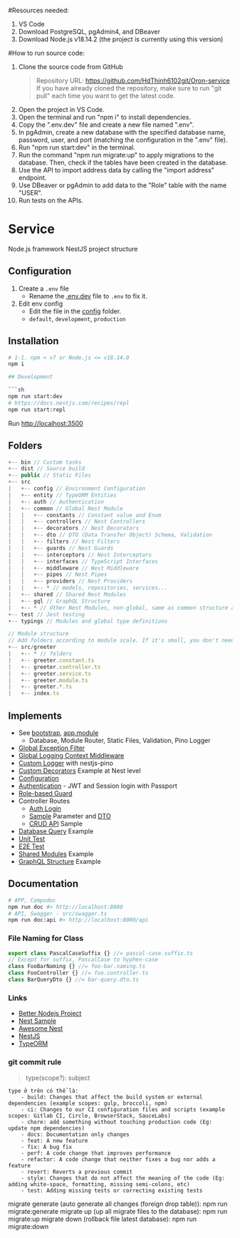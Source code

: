#Resources needed:

1. VS Code
2. Download PostgreSQL, pgAdmin4, and DBeaver
3. Download Node.js v18.14.2 (the project is currently using this version)

#How to run source code:

1. Clone the source code from GitHub
   > Repository URL: https://github.com/HdThinh6102git/Oron-service
   > If you have already cloned the repository, make sure to run "git pull" each time you want to get the latest code.
2. Open the project in VS Code.
3. Open the terminal and run "npm i" to install dependencies.
4. Copy the ".env.dev" file and create a new file named ".env".
5. In pgAdmin, create a new database with the specified database name, password, user, and port (matching the configuration in the ".env" file).
6. Run "npm run start:dev" in the terminal.
7. Run the command "npm run migrate:up" to apply migrations to the database. Then, check if the tables have been created in the database.
8. Use the API to import address data by calling the "import address" endpoint.
9. Use DBeaver or pgAdmin to add data to the "Role" table with the name "USER".
10. Run tests on the APIs.

# Service

Node.js framework NestJS project structure

## Configuration

1. Create a `.env` file
    - Rename the [.env.dev](.env.dev) file to `.env` to fix it.
2. Edit env config
    - Edit the file in the [config](src/config) folder.
    - `default`, `development`, `production`

## Installation

```sh
# 1-1. npm < v7 or Node.js <= v18.14.0
npm i

## Development

```sh
npm run start:dev
# https://docs.nestjs.com/recipes/repl
npm run start:repl
```

Run [http://localhost:3500](http://localhost:3500)
## Folders

```js
+-- bin // Custom tasks
+-- dist // Source build
+-- public // Static Files
+-- src
|   +-- config // Environment Configuration
|   +-- entity // TypeORM Entities
|   +-- auth // Authentication
|   +-- common // Global Nest Module
|   |   +-- constants // Constant value and Enum
|   |   +-- controllers // Nest Controllers
|   |   +-- decorators // Nest Decorators
|   |   +-- dto // DTO (Data Transfer Object) Schema, Validation
|   |   +-- filters // Nest Filters
|   |   +-- guards // Nest Guards
|   |   +-- interceptors // Nest Interceptors
|   |   +-- interfaces // TypeScript Interfaces
|   |   +-- middleware // Nest Middleware
|   |   +-- pipes // Nest Pipes
|   |   +-- providers // Nest Providers
|   |   +-- * // models, repositories, services...
|   +-- shared // Shared Nest Modules
|   +-- gql // GraphQL Structure
|   +-- * // Other Nest Modules, non-global, same as common structure above
+-- test // Jest testing
+-- typings // Modules and global type definitions

// Module structure
// Add folders according to module scale. If it's small, you don't need to add folders.
+-- src/greeter
|   +-- * // folders
|   +-- greeter.constant.ts
|   +-- greeter.controller.ts
|   +-- greeter.service.ts
|   +-- greeter.module.ts
|   +-- greeter.*.ts
|   +-- index.ts
```

## Implements

- See [bootstrap](src/app.ts), [app.module](src/app.module.ts)
    - Database, Module Router, Static Files, Validation, Pino Logger
- [Global Exception Filter](src/common/filters/exceptions.filter.ts)
- [Global Logging Context Middleware](src/common/middleware/logger-context.middleware.ts)
- [Custom Logger](src/config/logger.config.ts) with nestjs-pino
- [Custom Decorators](src/debug) Example at Nest level
- [Configuration](src/config)
- [Authentication](src/auth) - JWT and Session login with Passport
- [Role-based Guard](src/common/guards/roles.guard.ts)
- Controller Routes
    - [Auth Login](src/base/controllers/auth.controller.ts)
    - [Sample](src/sample/controllers/sample.controller.ts) Parameter and [DTO](src/sample/dto/sample.dto.ts)
    - [CRUD API](src/sample/controllers/crud.controller.ts) Sample
- [Database Query](src/sample/providers/database.service.ts) Example
- [Unit Test](src/sample/providers/crud.service.spec.ts)
- [E2E Test](test/e2e)
- [Shared Modules](src/shared) Example
- [GraphQL Structure](src/gql) Example

## Documentation

```sh
# APP, Compodoc
npm run doc #> http://localhost:8080
# API, Swagger - src/swagger.ts
npm run doc:api #> http://localhost:8000/api
```

### File Naming for Class

```ts
export class PascalCaseSuffix {} //= pascal-case.suffix.ts
// Except for suffix, PascalCase to hyphen-case
class FooBarNaming {} //= foo-bar.naming.ts
class FooController {} //= foo.controller.ts
class BarQueryDto {} //= bar-query.dto.ts
```

### Links

- [Better Nodejs Project](https://github.com/CatsMiaow/better-nodejs-project)
- [Nest Sample](https://github.com/nestjs/nest/tree/master/sample)
- [Awesome Nest](https://github.com/juliandavidmr/awesome-nestjs)
- [NestJS](https://docs.nestjs.com)
- [TypeORM](https://typeorm.io)

### git commit rule
> type(scope?): subject
>
```angular2html
type ở trên có thể là:
    - build: Changes that affect the build system or external dependencies (example scopes: gulp, broccoli, npm)
    - ci: Changes to our CI configuration files and scripts (example scopes: Gitlab CI, Circle, BrowserStack, SauceLabs)
    - chore: add something without touching production code (Eg: update npm dependencies)
    - docs: Documentation only changes
    - feat: A new feature
    - fix: A bug fix
    - perf: A code change that improves performance
    - refactor: A code change that neither fixes a bug nor adds a feature
    - revert: Reverts a previous commit
    - style: Changes that do not affect the meaning of the code (Eg: adding white-space, formatting, missing semi-colons, etc)
    - test: Adding missing tests or correcting existing tests
```
migrate generate (auto generate all changes (foreign drop table)): npm run migrate:generate
migrate up (up all migrate files to the database): npm run migrate:up
migrate down (rollback file latest database): npm run migrate:down
```
